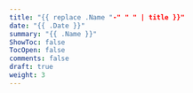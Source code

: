 ```yaml
---
title: "{{ replace .Name "-" " " | title }}"
date: "{{ .Date }}"
summary: "{{ .Name }}"
ShowToc: false
TocOpen: false
comments: false
draft: true
weight: 3
---
```


